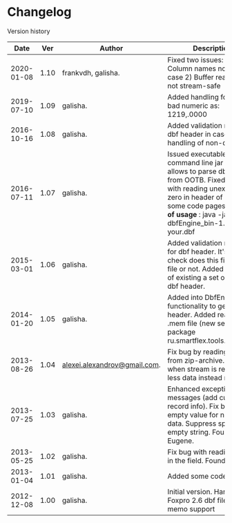 # Changelog
Version history

|Date      | Ver | Author                      | Description        |
|----------|-----|-----------------------------|--------------------|
|2020-01-08| 1.10| frankvdh, galisha.          | Fixed two issues: 1) Column names not upper case 2) Buffer reads are not stream-safe |
|2019-07-10| 1.09| galisha.                    | Added handling for such bad numeric as: 1219,.0000 |
|2016-10-16| 1.08| galisha.                    | Added validation rules for dbf header in case handling of non-dbf files. |
|2016-07-11| 1.07| galisha.                    | Issued executable command line jar file. It's allows to parse dbf file from OOTB. Fixed error with reading unexpected zero in header of DBF and some code pages. **Sample of usage** : java -jar dbfEngine_bin-1.07.jar your.dbf |
|2015-03-01| 1.06| galisha.                    | Added validation method for dbf header. It's allow to check does this file is DBF file or not. Added method of existing a set of fields in dbf header. |
|2014-01-20| 1.05| galisha.                    | Added into DbfEngine functionality to get dbf header. Added reader for .mem file (new separate package ru.smartflex.tools.dbf.mem) |
|2013-08-26| 1.04| alexei.alexandrov@gmail.com.| Fix bug by reading DBF from zip-archive. (For case when stream is returning less data instead required). |
|2013-07-25| 1.03| galisha.                    | Enhanced exception messages (add current record info). Fix bug with empty value for numerical data. Suppress spaces for empty string. Found Eugene.|
|2013-05-25| 1.02| galisha.                    | Fix bug with reading 1 char in the field. Found Eugene.|
|2013-01-04| 1.01| galisha.                    | Added some code pages|
|2012-12-08| 1.00| galisha.                    | Initial version. Handles MS Foxpro 2.6 dbf file without memo support|
